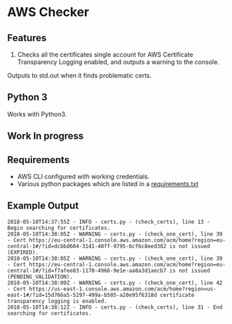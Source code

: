 # AWS Checker #

## Features
1. Checks all the certificates single account for AWS Certificate Transparency Logging enabled, and outputs a warning to the console.

Outputs to std.out when it finds problematic certs.

## Python 3
Works with Python3. 

## Work In progress


## Requirements

* AWS CLI configured with working credentials.
* Various python packages which are listed in a <a href="requirements.txt">requirements.txt</a>

## Example Output

```
2018-05-10T14:37:55Z - INFO - certs.py - (check_certs), line 13 - Begin searching for certificates.
2018-05-10T14:38:05Z - WARNING - certs.py - (check_one_cert), line 39 - Cert https://eu-central-1.console.aws.amazon.com/acm/home?region=eu-central-1#/?id=dcbbd604-3141-40ff-9795-6cf6c8eed382 is not issued (EXPIRED).
2018-05-10T14:38:05Z - WARNING - certs.py - (check_one_cert), line 39 - Cert https://eu-central-1.console.aws.amazon.com/acm/home?region=eu-central-1#/?id=f7afee83-1170-4966-9e1e-aa8a3d1aecb7 is not issued (PENDING_VALIDATION).
2018-05-10T14:38:09Z - WARNING - certs.py - (check_one_cert), line 42 - Cert https://us-east-1.console.aws.amazon.com/acm/home?region=us-east-1#/?id=15d766a5-5297-499a-b505-a20e95f6318d certificate transparency logging is enabled.
2018-05-10T14:38:12Z - INFO - certs.py - (check_certs), line 31 - End searching for certificates.
```

